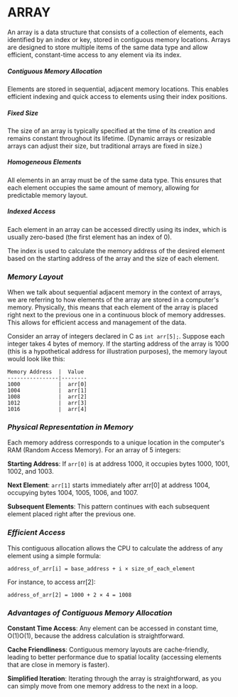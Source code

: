 # ARRAY
An array is a data structure that consists of a collection of elements, each identified by an index or key, stored in contiguous memory locations. Arrays are designed to store multiple items of the same data type and allow efficient, constant-time access to any element via its index.
##### *Contiguous Memory Allocation*
Elements are stored in sequential, adjacent memory locations.
This enables efficient indexing and quick access to elements using their index positions.
##### *Fixed Size*
The size of an array is typically specified at the time of its creation and remains constant throughout its lifetime. (Dynamic arrays or resizable arrays can adjust their size, but traditional arrays are fixed in size.)
##### *Homogeneous Elements*
All elements in an array must be of the same data type. This ensures that each element occupies the same amount of memory, allowing for predictable memory layout.
##### *Indexed Access*
Each element in an array can be accessed directly using its index, which is usually zero-based (the first element has an index of 0).

The index is used to calculate the memory address of the desired element based on the starting address of the array and the size of each element.

### *Memory Layout*
When we talk about sequential adjacent memory in the context of arrays, we are referring to how elements of the array are stored in a computer's memory. Physically, this means that each element of the array is placed right next to the previous one in a continuous block of memory addresses. This allows for efficient access and management of the data.

Consider an array of integers declared in C as `int arr[5];`. Suppose each integer takes 4 bytes of memory. If the starting address of the array is 1000 (this is a hypothetical address for illustration purposes), the memory layout would look like this:
```
Memory Address  |  Value
----------------|--------
1000            |  arr[0]
1004            |  arr[1]
1008            |  arr[2]
1012            |  arr[3]
1016            |  arr[4]
```
### *Physical Representation in Memory*
Each memory address corresponds to a unique location in the computer's RAM (Random Access Memory). For an array of 5 integers:

**Starting Address**: If `arr[0]` is at address 1000, it occupies bytes 1000, 1001, 1002, and 1003.

**Next Element**: `arr[1]` starts immediately after arr[0] at address 1004, occupying bytes 1004, 1005, 1006, and 1007.

**Subsequent Elements**: This pattern continues with each subsequent element placed right after the previous one.

### *Efficient Access*
This contiguous allocation allows the CPU to calculate the address of any element using a simple formula:
```
address_of_arr[i] = base_address + i × size_of_each_element
```
For instance, to access arr[2]:
```
address_of_arr[2] = 1000 + 2 × 4 = 1008
```

### *Advantages of Contiguous Memory Allocation*

**Constant Time Access**: Any element can be accessed in constant time, O(1)O(1), because the address calculation is straightforward.

**Cache Friendliness**: Contiguous memory layouts are cache-friendly, leading to better performance due to spatial locality (accessing elements that are close in memory is faster).

**Simplified Iteration**: Iterating through the array is straightforward, as you can simply move from one memory address to the next in a loop.